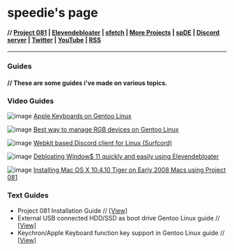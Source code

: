 # speedie's page

#### // [Project 081](https://p081.github.io) | [Elevendebloater](https://spdgmr.github.io/elevendebloater) | [sfetch](https://spdgmr.github.io/sfetch) | [More Projects](https://spdgmr.github.io/projects) | [spDE](https://speedie-de.github.io) | [Discord server](https://ffdiscord.github.io) | [Twitter](https://nitter.net/spdgmr) | [YouTube](https://invidious.namazso.eu/speedie) | [RSS](https://raw.githubusercontent.com/spdgmr/posts/main/rss.xml)
--------------

### Guides

#### // These are some guides i've made on various topics.

### Video Guides
![image](https://user-images.githubusercontent.com/71722170/156640135-eaa318cb-cfd6-439d-b088-08d1de839c8d.png)
[Apple Keyboards on Gentoo Linux](https://invidious.namazso.eu/watch?v=l3lQudl2nas)

![image](https://user-images.githubusercontent.com/71722170/156640315-98692fe4-ab42-4c54-9340-2fbfca410e75.png)
[Best way to manage RGB devices on Gentoo Linux](https://invidious.namazso.eu/watch?v=A53sx4QXX1M)

![image](https://user-images.githubusercontent.com/71722170/156640535-220a67b9-b284-42c0-a243-0c6de3dee962.png)
[Webkit based Discord client for Linux (Surfcord)](https://invidious.namazso.eu/watch?v=nhBD9YtLW_s)

![image](https://user-images.githubusercontent.com/71722170/156640864-840c2154-dcbe-4bc4-b157-9d60a17969c7.png)
[Debloating Window$ 11 quickly and easily using Elevendebloater](https://invidious.namazso.eu/watch?v=f-wcbHPPbkY)

![image](https://user-images.githubusercontent.com/71722170/156641390-7cb07870-91b1-41ed-b2ce-480763698991.png)
[Installing Mac OS X 10.4.10 Tiger on Early 2008 Macs using Project 081](https://invidious.namazso.eu/watch?v=ch_eIXkctLg)

### Text Guides
- Project 081 Installation Guide // [[View]](https://p081.github.io/installguide)
- External USB connected HDD/SSD as boot drive Gentoo Linux guide // [[View]](https://gist.github.com/speediegamer/c4ab5f82b87859653107412de17d183f)
- Keychron/Apple Keyboard function key support in Gentoo Linux guide // [[View]](https://gist.github.com/speediegamer/833db7e8f97c6a4a7fcd61868b5bbc9c)
